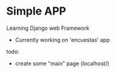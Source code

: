 # Simple APP

Learning Django web Framework

- Currently working on 'encuestas' app

todo:
- create some "main" page (localhost/)
